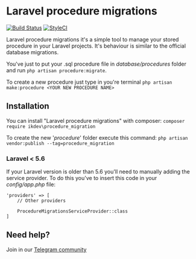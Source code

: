 # Laravel procedure migrations
[![Build Status](https://travis-ci.org/RobyFerro/Laravel-Procedure-Migration.svg?branch=master)](https://travis-ci.org/RobyFerro/Laravel-Procedure-Migration)
[![StyleCI](https://github.styleci.io/repos/199186343/shield?branch=master)](https://github.styleci.io/repos/199186343)

Laravel procedure migrations it's a simple tool to manage your stored procedure in your Laravel projects.
It's behaviour is similar to the official database migrations. 

You've just to put your .sql procedure file in _database/procedures_ folder and run 
`php artisan procedure:migrate`.

To create a new procedure just type in you're terminal `php artisan make:procedure <YOUR NEW PROCEDURE NAME>`

## Installation
You can install "Laravel procedure migrations" with composer:
`composer require ikdev\procedure_migration`

To create the new '_procedure_' folder execute this command:
`php artisan vendor:publish --tag=procedure_migration`

### Laravel < 5.6
If your Laravel version is older than 5.6 you'll need to manually adding the service provider.
To do this you've to insert this code in your _config/app.php_ file:

```
'providers' => [
    // Other providers
    
    ProcedureMigrationsServiceProvider::class
]
```

## Need help? 
Join in our [Telegram community](https://t.me/ikdev)
